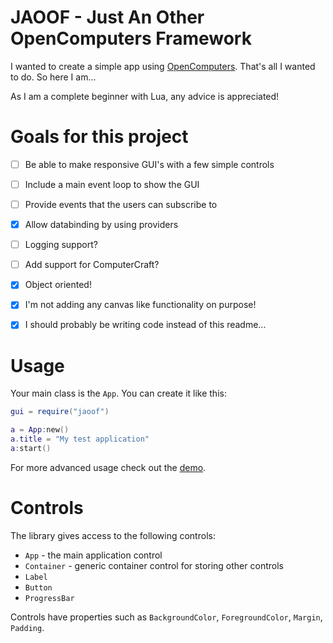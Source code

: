 # JAOOF - Just An Other OpenComputers Framework

I wanted to create a simple app using [OpenComputers](https://ocdoc.cil.li/). That's all I wanted to do. So here I am...

As I am a complete beginner with Lua, any advice is appreciated!

# Goals for this project

- [ ] Be able to make responsive GUI's with a few simple controls
- [ ] Include a main event loop to show the GUI
- [ ] Provide events that the users can subscribe to
- [x] Allow databinding by using providers
- [ ] Logging support?
- [ ] Add support for ComputerCraft?
- [x] Object oriented!
- [x] I'm not adding any canvas like functionality on purpose!
- [x] I should probably be writing code instead of this readme...


# Usage

Your main class is the `App`. You can create it like this:

```lua
gui = require("jaoof")

a = App:new()
a.title = "My test application"
a:start()

```

For more advanced usage check out the [demo](demo.lua).

# Controls

The library gives access to the following controls:
 - `App` - the main application control
 - `Container` - generic container control for storing other controls
 - `Label`
 - `Button`
 - `ProgressBar`


Controls have properties such as `BackgroundColor`, `ForegroundColor`, `Margin`, `Padding`.